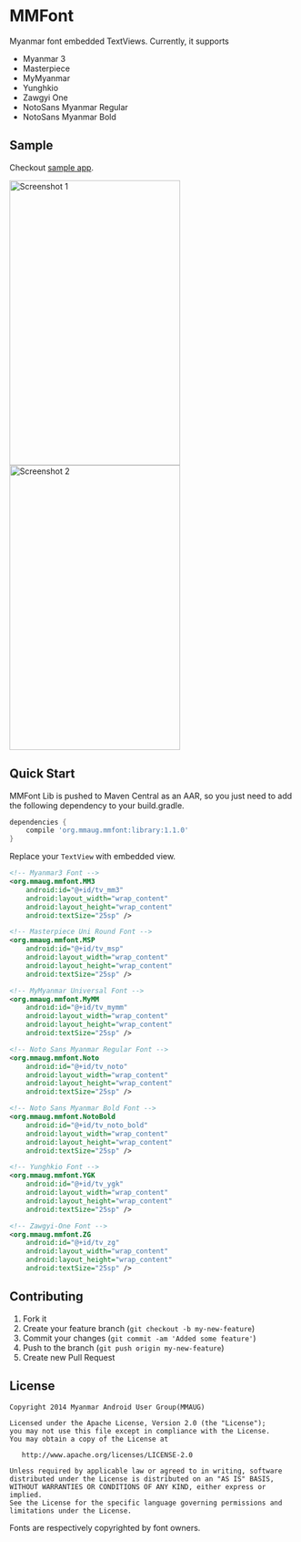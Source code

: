 MMFont
======

Myanmar font embedded TextViews. Currently, it supports
- Myanmar 3
- Masterpiece
- MyMyanmar
- Yunghkio
- Zawgyi One
- NotoSans Myanmar Regular
- NotoSans Myanmar Bold

Sample
------
Checkout [sample app](https://github.com/MMAUG/MMFontLib/blob/master/sample).

<img src="https://cloud.githubusercontent.com/assets/275120/3637479/248483ea-100c-11e4-9a1a-0cb9412a3d16.png" alt="Screenshot 1" width="300px" height="500px"/>
<img src="https://cloud.githubusercontent.com/assets/275120/3637480/288b5c02-100c-11e4-881e-145234009cec.png" alt="Screenshot 2" width="300px" height="500px"/>


Quick Start
-----------
MMFont Lib is pushed to Maven Central as an AAR, so you just need to add the following dependency to your build.gradle.

```Groovy
dependencies {
    compile 'org.mmaug.mmfont:library:1.1.0'
}
```

Replace your `TextView` with embedded view.

```xml
<!-- Myanmar3 Font -->
<org.mmaug.mmfont.MM3
    android:id="@+id/tv_mm3"
    android:layout_width="wrap_content"
    android:layout_height="wrap_content"
    android:textSize="25sp" />

<!-- Masterpiece Uni Round Font -->
<org.mmaug.mmfont.MSP
    android:id="@+id/tv_msp"
    android:layout_width="wrap_content"
    android:layout_height="wrap_content"
    android:textSize="25sp" />

<!-- MyMyanmar Universal Font -->
<org.mmaug.mmfont.MyMM
    android:id="@+id/tv_mymm"
    android:layout_width="wrap_content"
    android:layout_height="wrap_content"
    android:textSize="25sp" />

<!-- Noto Sans Myanmar Regular Font -->
<org.mmaug.mmfont.Noto
    android:id="@+id/tv_noto"
    android:layout_width="wrap_content"
    android:layout_height="wrap_content"
    android:textSize="25sp" />

<!-- Noto Sans Myanmar Bold Font -->
<org.mmaug.mmfont.NotoBold
    android:id="@+id/tv_noto_bold"
    android:layout_width="wrap_content"
    android:layout_height="wrap_content"
    android:textSize="25sp" />

<!-- Yunghkio Font -->
<org.mmaug.mmfont.YGK
    android:id="@+id/tv_ygk"
    android:layout_width="wrap_content"
    android:layout_height="wrap_content"
    android:textSize="25sp" />

<!-- Zawgyi-One Font -->
<org.mmaug.mmfont.ZG
    android:id="@+id/tv_zg"
    android:layout_width="wrap_content"
    android:layout_height="wrap_content"
    android:textSize="25sp" />
```

Contributing
------------

 1. Fork it
 2. Create your feature branch (`git checkout -b my-new-feature`)
 3. Commit your changes (`git commit -am 'Added some feature'`)
 4. Push to the branch (`git push origin my-new-feature`)
 5. Create new Pull Request

License
--------

    Copyright 2014 Myanmar Android User Group(MMAUG)

    Licensed under the Apache License, Version 2.0 (the "License");
    you may not use this file except in compliance with the License.
    You may obtain a copy of the License at

       http://www.apache.org/licenses/LICENSE-2.0

    Unless required by applicable law or agreed to in writing, software
    distributed under the License is distributed on an "AS IS" BASIS,
    WITHOUT WARRANTIES OR CONDITIONS OF ANY KIND, either express or implied.
    See the License for the specific language governing permissions and
    limitations under the License.


Fonts are respectively copyrighted by font owners.
